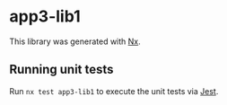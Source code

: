 # app3-lib1

This library was generated with [Nx](https://nx.dev).

## Running unit tests

Run `nx test app3-lib1` to execute the unit tests via [Jest](https://jestjs.io).
